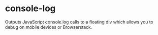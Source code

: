 # console-log
Outputs JavaScript console.log calls to a floating div which allows you to debug on mobile devices or Browserstack.